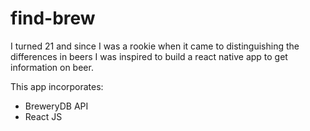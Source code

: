 # find-brew


I turned 21 and since I was a rookie when it came to distinguishing the differences in beers I was inspired to build a react native app to get information on beer.

This app incorporates:
+ BreweryDB API
+ React JS

